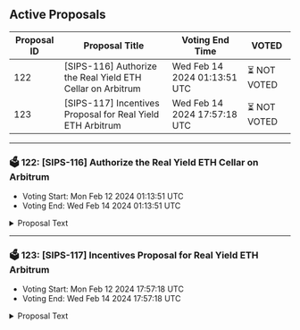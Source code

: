## Active Proposals

| Proposal ID | Proposal Title | Voting End Time | VOTED |
|-------------|----------------|-----------------|-------|
| 122 | [SIPS-116] Authorize the Real Yield ETH Cellar on Arbitrum | Wed Feb 14 2024 01:13:51 UTC | ⏳ NOT VOTED |
| 123 | [SIPS-117] Incentives Proposal for Real Yield ETH Arbitrum | Wed Feb 14 2024 17:57:18 UTC | ⏳ NOT VOTED |

---

### 🗳 122: [SIPS-116] Authorize the Real Yield ETH Cellar on Arbitrum
- Voting Start: Mon Feb 12 2024 01:13:51 UTC
- Voting End: Wed Feb 14 2024 01:13:51 UTC

<details>
<summary>Proposal Text</summary>
 
This proposal is for the authorization of the Real Yield ETH Arbitrum Cellar. The strategy for the cellar is provided by Seven Seas Capital.nnThe goals of the strategy are to provide best-in-class organic ETH yields on Arbitrum. More information about the strategy, including strategy description can be found in the original forum post:nnhttps://community.sommelier.finance/t/sips-116-upcoming-arbitrum-real-yield-eth-proposal/1262nnIf approved, the chain will accept signed function calls submitted to the cellar contract from the strategy provider.nn-------------------------------------------------------------------nnName: Real Yield ETHnnCellar share token: RYETHnnPlatform fee: 1% (0.85% for strategy provider + 0.15% for protocol)nnPerformance fee: 20% (17% for strategy provider + 3% for protocol)nnStrategy providers: Seven Seas CapitalnnCellar address: 0xC47bB288178Ea40bF520a91826a3DEE9e0DbFA4CnnArbscan: https://arbiscan.io/address/0xC47bB288178Ea40bF520a91826a3DEE9e0DbFA4CnnSource: https://github.com/PeggyJV/cellar-contracts/blob/main/src/base/Cellar.solnnAudits (Macro): https://0xmacro.com/library/audits/sommelier-15.htmlnn
</details>

---

### 🗳 123: [SIPS-117] Incentives Proposal for Real Yield ETH Arbitrum
- Voting Start: Mon Feb 12 2024 17:57:18 UTC
- Voting End: Wed Feb 14 2024 17:57:18 UTC

<details>
<summary>Proposal Text</summary>
 
This proposal is intended to authorize a one-time transfer of 250,000 SOMM from the community pool to a multisig address, which will forward the funds to the staking contract on Arbitrum to incentivize Real Yield ETH Cellar depositors.nnSee the corresponding forum post for more details: https://community.sommelier.finance/t/sips-117-upcoming-real-yield-eth-arbitrum-deployment-liquidity-mining-incentives-proposal/1263
</details>
